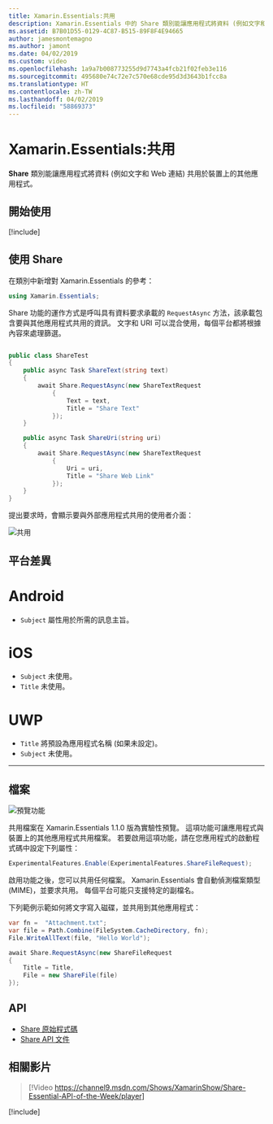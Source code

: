 ```yaml
---
title: Xamarin.Essentials:共用
description: Xamarin.Essentials 中的 Share 類別能讓應用程式將資料 (例如文字和 Web 連結) 共用於裝置上的其他應用程式。
ms.assetid: B7B01D55-0129-4C87-B515-89F8F4E94665
author: jamesmontemagno
ms.author: jamont
ms.date: 04/02/2019
ms.custom: video
ms.openlocfilehash: 1a9a7b008773255d9d7743a4fcb21f02feb3e116
ms.sourcegitcommit: 495680e74c72e7c570e68cde95d3d3643b1fcc8a
ms.translationtype: HT
ms.contentlocale: zh-TW
ms.lasthandoff: 04/02/2019
ms.locfileid: "58869373"
---
```

# <a name="xamarinessentials-share"></a>Xamarin.Essentials:共用

**Share** 類別能讓應用程式將資料 (例如文字和 Web 連結) 共用於裝置上的其他應用程式。

## <a name="get-started"></a>開始使用

[!include[](~/essentials/includes/get-started.md)]

## <a name="using-share"></a>使用 Share

在類別中新增對 Xamarin.Essentials 的參考：

```csharp
using Xamarin.Essentials;
```

Share 功能的運作方式是呼叫具有資料要求承載的 `RequestAsync` 方法，該承載包含要與其他應用程式共用的資訊。 文字和 URI 可以混合使用，每個平台都將根據內容來處理篩選。

```csharp

public class ShareTest
{
    public async Task ShareText(string text)
    {
        await Share.RequestAsync(new ShareTextRequest
            {
                Text = text,
                Title = "Share Text"
            });
    }

    public async Task ShareUri(string uri)
    {
        await Share.RequestAsync(new ShareTextRequest
            {
                Uri = uri,
                Title = "Share Web Link"
            });
    }
}
```

提出要求時，會顯示要與外部應用程式共用的使用者介面：

![共用](images/share.png)

## <a name="platform-differences"></a>平台差異

# [<a name="android"></a>Android](#tab/android)

* `Subject` 屬性用於所需的訊息主旨。

# [<a name="ios"></a>iOS](#tab/ios)

* `Subject` 未使用。
* `Title` 未使用。

# [<a name="uwp"></a>UWP](#tab/uwp)

* `Title` 將預設為應用程式名稱 (如果未設定)。
* `Subject` 未使用。

-----

## <a name="files"></a>檔案

![預覽功能](~/media/shared/preview.png)

共用檔案在 Xamarin.Essentials 1.1.0 版為實驗性預覽。 這項功能可讓應用程式與裝置上的其他應用程式共用檔案。 若要啟用這項功能，請在您應用程式的啟動程式碼中設定下列屬性：

```csharp
ExperimentalFeatures.Enable(ExperimentalFeatures.ShareFileRequest);
```

啟用功能之後，您可以共用任何檔案。 Xamarin.Essentials 會自動偵測檔案類型 (MIME)，並要求共用。 每個平台可能只支援特定的副檔名。

下列範例示範如何將文字寫入磁碟，並共用到其他應用程式：

```csharp
var fn =  "Attachment.txt";
var file = Path.Combine(FileSystem.CacheDirectory, fn);
File.WriteAllText(file, "Hello World");

await Share.RequestAsync(new ShareFileRequest
{
    Title = Title,
    File = new ShareFile(file)
});
```

## <a name="api"></a>API

- [Share 原始程式碼](https://github.com/xamarin/Essentials/tree/master/Xamarin.Essentials/Share)
- [Share API 文件](xref:Xamarin.Essentials.Share)

## <a name="related-video"></a>相關影片

> [!Video https://channel9.msdn.com/Shows/XamarinShow/Share-Essential-API-of-the-Week/player]

[!include[](~/essentials/includes/xamarin-show-essentials.md)]
